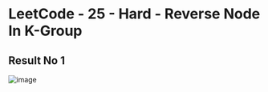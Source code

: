 # LeetCode - 25 - Hard - Reverse Node In K-Group

## Result No 1

![image](https://github.com/user-attachments/assets/2e706787-e6e5-42ef-a6b4-61cb671dbfd3)

